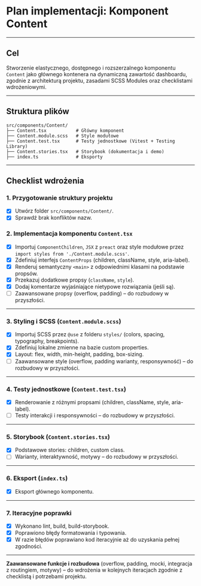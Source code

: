 # Plan implementacji: Komponent Content

---

## Cel

Stworzenie elastycznego, dostępnego i rozszerzalnego komponentu `Content` jako głównego kontenera na dynamiczną zawartość dashboardu, zgodnie z architekturą projektu, zasadami SCSS Modules oraz checklistami wdrożeniowymi.

---

## Struktura plików

```
src/components/Content/
├── Content.tsx           # Główny komponent
├── Content.module.scss   # Style modułowe
├── Content.test.tsx      # Testy jednostkowe (Vitest + Testing Library)
├── Content.stories.tsx   # Storybook (dokumentacja i demo)
├── index.ts              # Eksporty
```

---

## Checklist wdrożenia

### 1. Przygotowanie struktury projektu

- [x] Utwórz folder `src/components/Content/`.
- [x] Sprawdź brak konfliktów nazw.

### 2. Implementacja komponentu `Content.tsx`

- [x] Importuj `ComponentChildren`, `JSX` z `preact` oraz style modułowe przez `import styles from './Content.module.scss'`.
- [x] Zdefiniuj interfejs `ContentProps` (children, className, style, aria-label).
- [x] Renderuj semantyczny `<main>` z odpowiednimi klasami na podstawie propsów.
- [x] Przekazuj dodatkowe propsy (`className`, `style`).
- [x] Dodaj komentarze wyjaśniające nietypowe rozwiązania (jeśli są).
- [ ] Zaawansowane propsy (overflow, padding) – do rozbudowy w przyszłości.

---

### 3. Styling i SCSS (`Content.module.scss`)

- [x] Importuj SCSS przez `@use` z folderu `styles/` (colors, spacing, typography, breakpoints).
- [x] Zdefiniuj lokalne zmienne na bazie custom properties.
- [x] Layout: flex, width, min-height, padding, box-sizing.
- [ ] Zaawansowane style (overflow, padding warianty, responsywność) – do rozbudowy w przyszłości.

---

### 4. Testy jednostkowe (`Content.test.tsx`)

- [x] Renderowanie z różnymi propsami (children, className, style, aria-label).
- [ ] Testy interakcji i responsywności – do rozbudowy w przyszłości.

---

### 5. Storybook (`Content.stories.tsx`)

- [x] Podstawowe stories: children, custom class.
- [ ] Warianty, interaktywność, motywy – do rozbudowy w przyszłości.

---

### 6. Eksport (`index.ts`)

- [x] Eksport głównego komponentu.

---

### 7. Iteracyjne poprawki

- [x] Wykonano lint, build, build-storybook.
- [x] Poprawiono błędy formatowania i typowania.
- [x] W razie błędów poprawiano kod iteracyjnie aż do uzyskania pełnej zgodności.

---

**Zaawansowane funkcje i rozbudowa** (overflow, padding, mocki, integracja z routingiem, motywy) – do wdrożenia w kolejnych iteracjach zgodnie z checklistą i potrzebami projektu.
